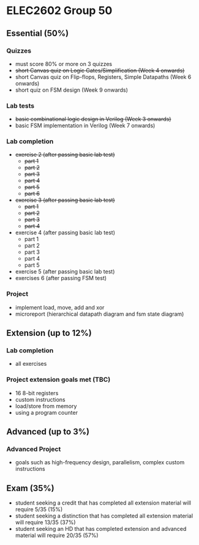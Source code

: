# ELEC2602 Group 50

## Essential (50%)
### Quizzes
* must score 80% or more on 3 quizzes
* ~~short Canvas quiz on Logic Gates/Simplification (Week 4 onwards)~~
* short Canvas quiz on Flip-flops, Registers, Simple Datapaths (Week 6 onwards)
* short quiz on FSM design (Week 9 onwards)

### Lab tests
* ~~basic combinational logic design in Verilog (Week 3 onwards)~~
* basic FSM implementation in Verilog (Week 7 onwards)

### Lab completion
* ~~exercise 2 (after passing basic lab test)~~
  * ~~part 1~~
  * ~~part 2~~
  * ~~part 3~~
  * ~~part 4~~
  * ~~part 5~~
  * ~~part 6~~
* ~~exercise 3 (after passing basic lab test)~~
  * ~~part 1~~
  * ~~part 2~~
  * ~~part 3~~
  * ~~part 4~~
* exercise 4 (after passing basic lab test)
  * part 1
  * part 2
  * part 3
  * part 4
  * part 5
* exercise 5 (after passing basic lab test)
* exercises 6 (after passing FSM test)

### Project
* implement load, move, add and xor
* microreport (hierarchical datapath diagram and fsm state diagram)

## Extension (up to 12%)
### Lab completion
* all exercises

### Project extension goals met (TBC)
* 16 8-bit registers
* custom instructions
* load/store from memory
* using a program counter

## Advanced (up to 3%)
### Advanced Project
* goals such as high-frequency design, parallelism, complex custom instructions

## Exam (35%)
* student seeking a credit that has completed all extension material will require 5/35 (15%)
* student seeking a distinction that has completed all extension material will require 13/35 (37%)
* student seeking an HD that has completed extension and advanced material will require 20/35 (57%)
